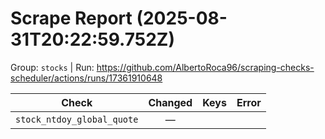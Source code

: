 # Scrape Report (2025-08-31T20:22:59.752Z)

Group: `stocks`  |  Run: https://github.com/AlbertoRoca96/scraping-checks-scheduler/actions/runs/17361910648

| Check | Changed | Keys | Error |
|---|:---:|:--|:--|
| `stock_ntdoy_global_quote` | — |  |  |
